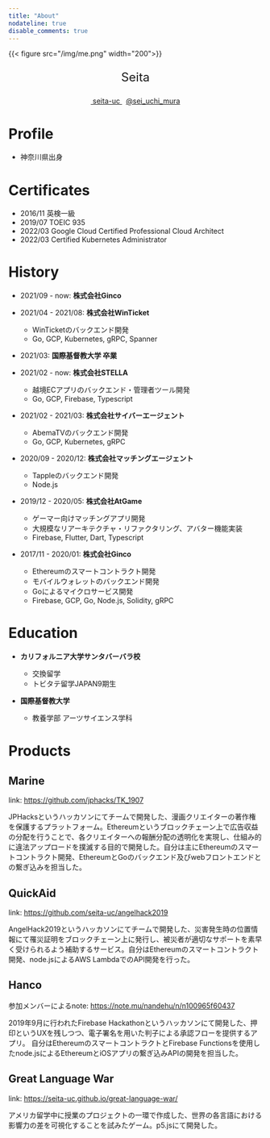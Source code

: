 ```yaml
---
title: "About"
nodateline: true
disable_comments: true
---
```


{{< figure src="/img/me.png" width="200">}}

<center>
  <p style="text-align:center;font-size:1.5rem;">Seita</p>
  <div class="details">
    <a class="item" href="https://github.com/seita-uc" target="_blank">
      <span class="iconfont icon-github"></span>
      &nbsp;seita-uc
    </a>
    <span>&nbsp;</span>
    <a class="item" href="https://twitter.com/sei_uchi_mura" target="_blank">
      <span class="iconfont icon-twitter"></span>
      @sei_uchi_mura
    </a>
  </div>
</center>

# Profile
- 神奈川県出身

# Certificates
- 2016/11 英検一級
- 2019/07 TOEIC 935
- 2022/03 Google Cloud Certified Professional Cloud Architect
- 2022/03 Certified Kubernetes Administrator

# History
- 2021/09 - now: **株式会社Ginco**

- 2021/04 - 2021/08: **株式会社WinTicket**
  - WinTicketのバックエンド開発
  - Go, GCP, Kubernetes, gRPC, Spanner

- 2021/03: **国際基督教大学 卒業**

- 2021/02 - now: **株式会社STELLA**
  - 越境ECアプリのバックエンド・管理者ツール開発
  - Go, GCP, Firebase, Typescript

- 2021/02 - 2021/03: **株式会社サイバーエージェント**
  - AbemaTVのバックエンド開発
  - Go, GCP, Kubernetes, gRPC

- 2020/09 - 2020/12: **株式会社マッチングエージェント**
  - Tappleのバックエンド開発
  - Node.js

- 2019/12 - 2020/05: **株式会社AtGame**
  - ゲーマー向けマッチングアプリ開発
  - 大規模なリアーキテクチャ・リファクタリング、アバター機能実装
  - Firebase, Flutter, Dart, Typescript

- 2017/11 - 2020/01: **株式会社Ginco**
  - Ethereumのスマートコントラクト開発
  - モバイルウォレットのバックエンド開発
  - Goによるマイクロサービス開発
  - Firebase, GCP, Go, Node.js, Solidity, gRPC

# Education
- **カリフォルニア大学サンタバーバラ校**
  - 交換留学
  - トビタテ留学JAPAN9期生

- **国際基督教大学**
  - 教養学部 アーツサイエンス学科

# Products
## Marine
link: https://github.com/jphacks/TK_1907

JPHacksというハッカソンにてチームで開発した、漫画クリエイターの著作権を保護するプラットフォーム。Ethereumというブロックチェーン上で広告収益の分配を行うことで、各クリエイターへの報酬分配の透明化を実現し、仕組み的に違法アップロードを撲滅する目的で開発した。自分は主にEthereumのスマートコントラクト開発、EthereumとGoのバックエンド及びwebフロントエンドとの繋ぎ込みを担当した。

## QuickAid
link: https://github.com/seita-uc/angelhack2019

AngelHack2019というハッカソンにてチームで開発した、災害発生時の位置情報にて罹災証明をブロックチェーン上に発行し、被災者が適切なサポートを素早く受けられるよう補助するサービス。自分はEthereumのスマートコントラクト開発、node.jsによるAWS LambdaでのAPI開発を行った。

## Hanco
参加メンバーによるnote: https://note.mu/nandehu/n/n100965f60437

2019年9月に行われたFirebase Hackathonというハッカソンにて開発した、押印というUXを残しつつ、電子署名を用いた判子による承認フローを提供するアプリ。 自分はEthereumのスマートコントラクトとFirebase Functionsを使用したnode.jsによるEthereumとiOSアプリの繋ぎ込みAPIの開発を担当した。

## Great Language War
link: https://seita-uc.github.io/great-language-war/

アメリカ留学中に授業のプロジェクトの一環で作成した、世界の各言語における影響力の差を可視化することを試みたゲーム。p5.jsにて開発した。
